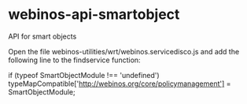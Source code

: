 webinos-api-smartobject
=======================

API for smart objects

Open the file webinos-utilities/wrt/webinos.servicedisco.js and add the following line to the findservice function:

if (typeof SmartObjectModule !== 'undefined') typeMapCompatible['http://webinos.org/core/policymanagement'] = SmartObjectModule;
